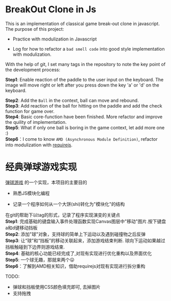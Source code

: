 # BreakOut Clone in Js

This is an implementation of classical game break-out clone in javascript.
The purpose of this project:

* Practice with modulization in Javascript

* Log for how to refactor a `bad smell code` into good style implementation with modulization.

With the help of git, I set many tags in the repository to note the key point of the development process: 

**Step1**: Enable reaction of the paddle to the user input on the keyboard. The image will move right or left after you press down the key 'a' or 'd' on the keyboard.   

**Step2**: Add the `Ball` in the context, ball can move and rebound.   
**Step3**: Add reaction of the ball for hitting on the paddle and add the check   function for game over.   
**Step4**: Basic core-function have been finished. More refactor and improve the quility of implementation.   
**Step5**: What if only one ball is boring in the game context, let add more one :)   
**Step6**：I come to know `AMD (Asynchronous Module Definition)`, refactor into    modulization with [requirejs](http://requirejs.org/).    


# 经典弹球游戏实现

[弹球游戏](https://en.wikipedia.org/wiki/Breakout_clone) 的一个实现，本项目的主要目的  

* 熟悉JS模块化编程   

* 记录一个程序如何从一个大饼(shi)转化为"模块化"的结构   

在git的帮助下以tag的形式，记录了程序实现演变的关键点   
**Step1**: 完成基础的键盘输入事件处理函数实现Canvas图层中"移动"图片.按下键盘a和d键移动挡板   
**Step2**: 添加"球"对象，支持球的简单上下运动以及遇到碰撞物之后反弹    
**Step3**: 让“球”和“挡板”的移动关联起来，添加游戏结束判断.    球向下运动如果越过挡板触碰到下边界则游戏结束.    
**Step4**: 基础的核心功能已经完成了,对现有实现进行优化重构以及界面优化   
**Step5**: 一个球无趣，那就来两个:stuck_out_tongue:    
**Step6**：了解到AMD相关知识，借助requirejs对现有实现进行拆分重构   


TODO:
* 弹球和挡板使用CSS颜色填充即可, 去掉图片   
* 支持拖拽   




